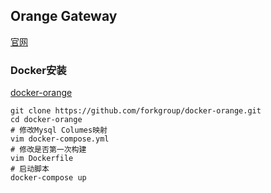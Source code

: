 ## Orange Gateway

[官网](http://orange.sumory.com/)

### Docker安装
[docker-orange](https://github.com/syhily/docker-orange)
~~~
git clone https://github.com/forkgroup/docker-orange.git
cd docker-orange
# 修改Mysql Columes映射
vim docker-compose.yml 
# 修改是否第一次构建
vim Dockerfile
# 启动脚本
docker-compose up
~~~

